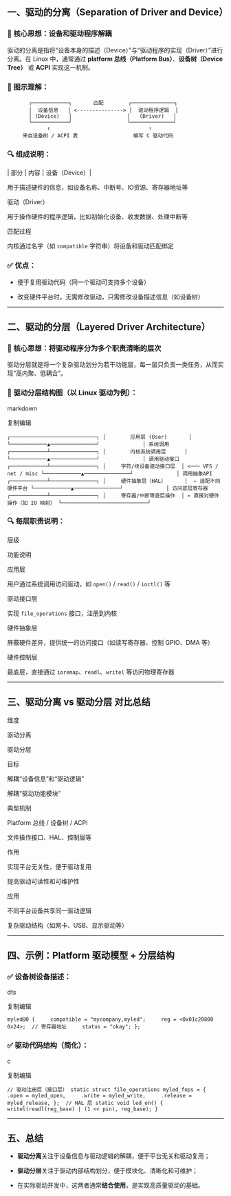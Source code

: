 
## 一、驱动的分离（Separation of Driver and Device）

### 🌟 核心思想：**设备和驱动程序解耦**

驱动的分离是指将“设备本身的描述（Device）”与“驱动程序的实现（Driver）”进行分离。在 Linux 中，通常通过 **platform 总线（Platform Bus）**、**设备树（Device Tree）** 或 **ACPI** 实现这一机制。

### 📌 图示理解：

           ┌────────────┐       匹配        ┌──────────────┐
           │  设备信息   │ <---------------> │  驱动程序逻辑  │
           │ (Device)   │                  │   (Driver)   │
           └────────────┘                  └──────────────┘
                 ↑                                ↑
         来自设备树 / ACPI 表                  编写 C 驱动代码


### 🔍 组成说明：

|
部分
|
内容 | 设备（Device）|

用于描述硬件的信息，如设备名称、中断号、IO资源、寄存器地址等

驱动（Driver）

用于操作硬件的程序逻辑，比如初始化设备、收发数据、处理中断等

匹配过程

内核通过名字（如 `compatible` 字符串）将设备和驱动匹配绑定

### ✅ 优点：

-   便于复用驱动代码（同一个驱动可支持多个设备）
    
-   改变硬件平台时，无需修改驱动，只需修改设备描述信息（如设备树）
    

----------

## 二、驱动的分层（Layered Driver Architecture）

### 🌟 核心思想：**将驱动程序分为多个职责清晰的层次**

驱动分层就是将一个复杂驱动划分为若干功能层，每一层只负责一类任务，从而实现“高内聚、低耦合”。

### 📌 驱动分层结构图（以 Linux 驱动为例）：

markdown

复制编辑

`┌────────────────────────────┐ │        应用层 (User)       │ └────────────▲───────────────┘              │ 系统调用 ┌────────────┴───────────────┐ │        内核系统调用层      │ └────────────▲───────────────┘              │ 调用驱动接口 ┌────────────┴───────────────┐ │     字符/块设备驱动接口层  │ <─── VFS / net / misc └────────────▲───────────────┘              │ 调用抽象API ┌────────────┴───────────────┐ │     硬件抽象层（HAL）      │  ← 适配不同硬件平台 └────────────▲───────────────┘              │ 访问底层寄存器 ┌────────────┴───────────────┐ │     寄存器/中断等底层操作  │ ← 直接对硬件操作（如 IO 映射） └────────────────────────────┘`

### 🔍 每层职责说明：

层级

功能说明

应用层

用户通过系统调用访问驱动，如 `open()` / `read()` / `ioctl()` 等

驱动接口层

实现 `file_operations` 接口，注册到内核

硬件抽象层

屏蔽硬件差异，提供统一的访问接口（如读写寄存器、控制 GPIO、DMA 等）

硬件控制层

最底层，直接通过 `ioremap`、`readl`、`writel` 等访问物理寄存器

----------

## 三、驱动分离 vs 驱动分层 对比总结

维度

驱动分离

驱动分层

目标

解耦“设备信息”和“驱动逻辑”

解耦“驱动功能模块”

典型机制

Platform 总线 / 设备树 / ACPI

文件操作接口、HAL、控制层等

作用

实现平台无关性，便于驱动复用

提高驱动可读性和可维护性

应用

不同平台设备共享同一驱动逻辑

复杂驱动结构（如网卡、USB、显示驱动等）

----------

## 四、示例：Platform 驱动模型 + 分层结构

### ✅ 设备树设备描述：

dts

复制编辑

`myled@0 {     compatible = "mycompany,myled";     reg = <0x01c20800 0x24>;  // 寄存器地址     status = "okay"; };`

### ✅ 驱动代码结构（简化）：

c

复制编辑

`// 驱动注册层（接口层） static struct file_operations myled_fops = {     .open = myled_open,     .write = myled_write,     .release = myled_release, };  // HAL 层 static void led_on() {     writel(readl(reg_base) | (1 << pin), reg_base); }`

----------

## 五、总结

-   **驱动分离**关注于设备信息与驱动逻辑的解耦，便于平台无关和驱动复用；
    
-   **驱动分层**关注于驱动内部结构划分，便于模块化、清晰化和可维护；
    
-   在实际驱动开发中，这两者通常**结合使用**，是实现高质量驱动的基础。
<!--stackedit_data:
eyJoaXN0b3J5IjpbMTA1NTg1MjEwXX0=
-->